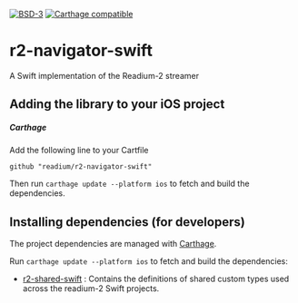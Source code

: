 [![BSD-3](https://img.shields.io/badge/License-BSD--3-brightgreen.svg)](https://opensource.org/licenses/BSD-3-Clause)
[![Carthage compatible](https://img.shields.io/badge/Carthage-compatible-4BC51D.svg?style=flat)](https://github.com/Carthage/Carthage)
# r2-navigator-swift

A Swift implementation of the Readium-2 streamer

## Adding the library to your iOS project

##### Carthage

Add the following line to your Cartfile

`github "readium/r2-navigator-swift"`

Then run `carthage update --platform ios` to fetch and build the dependencies.

## Installing dependencies (for developers)

The project dependencies are managed with [Carthage](https://github.com/Carthage/Carthage). 

Run `carthage update --platform ios` to fetch and build the dependencies:

  - [r2-shared-swift](https://github.com/readium/r2-shared-swift) : Contains the definitions of shared custom types used across the readium-2 Swift projects.
